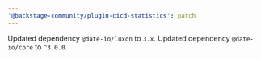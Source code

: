 ```yaml
---
'@backstage-community/plugin-cicd-statistics': patch
---
```


Updated dependency `@date-io/luxon` to `3.x`.
Updated dependency `@date-io/core` to `^3.0.0`.
